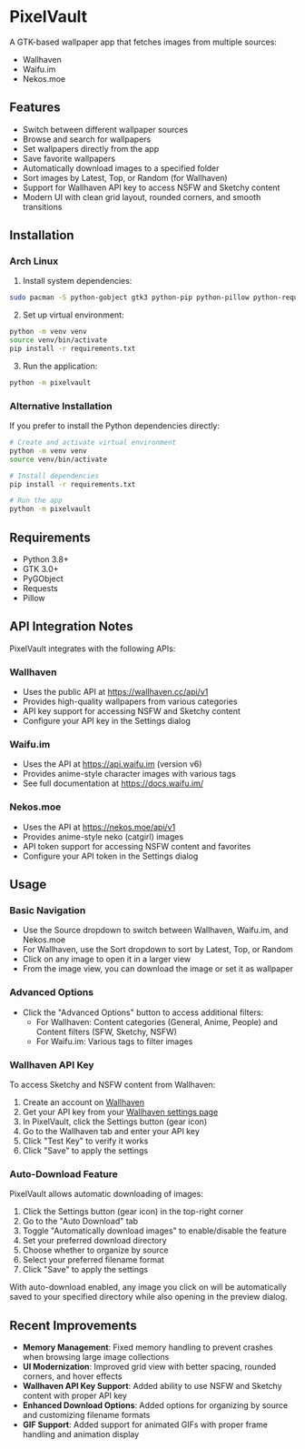 # PixelVault

A GTK-based wallpaper app that fetches images from multiple sources:
- Wallhaven
- Waifu.im
- Nekos.moe

## Features
- Switch between different wallpaper sources
- Browse and search for wallpapers
- Set wallpapers directly from the app
- Save favorite wallpapers
- Automatically download images to a specified folder
- Sort images by Latest, Top, or Random (for Wallhaven)
- Support for Wallhaven API key to access NSFW and Sketchy content
- Modern UI with clean grid layout, rounded corners, and smooth transitions

## Installation

### Arch Linux

1. Install system dependencies:
```bash
sudo pacman -S python-gobject gtk3 python-pip python-pillow python-requests
```

2. Set up virtual environment:
```bash
python -m venv venv
source venv/bin/activate
pip install -r requirements.txt
```

3. Run the application:
```bash
python -m pixelvault
```

### Alternative Installation

If you prefer to install the Python dependencies directly:

```bash
# Create and activate virtual environment
python -m venv venv
source venv/bin/activate

# Install dependencies
pip install -r requirements.txt

# Run the app
python -m pixelvault
```

## Requirements
- Python 3.8+
- GTK 3.0+
- PyGObject
- Requests
- Pillow

## API Integration Notes

PixelVault integrates with the following APIs:

### Wallhaven
- Uses the public API at https://wallhaven.cc/api/v1
- Provides high-quality wallpapers from various categories
- API key support for accessing NSFW and Sketchy content
- Configure your API key in the Settings dialog

### Waifu.im
- Uses the API at https://api.waifu.im (version v6)
- Provides anime-style character images with various tags
- See full documentation at https://docs.waifu.im/

### Nekos.moe
- Uses the API at https://nekos.moe/api/v1
- Provides anime-style neko (catgirl) images
- API token support for accessing NSFW content and favorites
- Configure your API token in the Settings dialog

## Usage

### Basic Navigation
- Use the Source dropdown to switch between Wallhaven, Waifu.im, and Nekos.moe
- For Wallhaven, use the Sort dropdown to sort by Latest, Top, or Random
- Click on any image to open it in a larger view
- From the image view, you can download the image or set it as wallpaper

### Advanced Options
- Click the "Advanced Options" button to access additional filters:
  - For Wallhaven: Content categories (General, Anime, People) and Content filters (SFW, Sketchy, NSFW)
  - For Waifu.im: Various tags to filter images

### Wallhaven API Key
To access Sketchy and NSFW content from Wallhaven:
1. Create an account on [Wallhaven](https://wallhaven.cc/)
2. Get your API key from your [Wallhaven settings page](https://wallhaven.cc/settings/account)
3. In PixelVault, click the Settings button (gear icon)
4. Go to the Wallhaven tab and enter your API key
5. Click "Test Key" to verify it works
6. Click "Save" to apply the settings

### Auto-Download Feature
PixelVault allows automatic downloading of images:

1. Click the Settings button (gear icon) in the top-right corner
2. Go to the "Auto Download" tab
3. Toggle "Automatically download images" to enable/disable the feature
4. Set your preferred download directory
5. Choose whether to organize by source
6. Select your preferred filename format
7. Click "Save" to apply the settings

With auto-download enabled, any image you click on will be automatically saved to your specified directory while also opening in the preview dialog.

## Recent Improvements
- **Memory Management**: Fixed memory handling to prevent crashes when browsing large image collections
- **UI Modernization**: Improved grid view with better spacing, rounded corners, and hover effects
- **Wallhaven API Key Support**: Added ability to use NSFW and Sketchy content with proper API key
- **Enhanced Download Options**: Added options for organizing by source and customizing filename formats
- **GIF Support**: Added support for animated GIFs with proper frame handling and animation display

